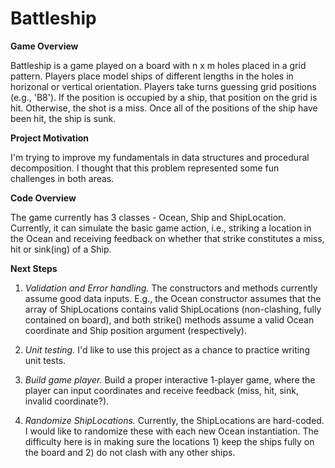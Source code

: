 # Battleship

**Game Overview**

Battleship is a game played on a board with n x m holes placed in a grid pattern. Players place model ships of different lengths in the holes in horizonal or vertical orientation. Players take turns guessing grid positions (e.g., 'B8'). If the position is occupied by a ship, that position on the grid is hit. Otherwise, the shot is a miss. Once all of the positions of the ship have been hit, the ship is sunk.

**Project Motivation**

I'm trying to improve my fundamentals in data structures and procedural decomposition. I thought that this problem represented some fun challenges in both areas.

**Code Overview**

The game currently has 3 classes - Ocean, Ship and ShipLocation. Currently, it can simulate the basic game action, i.e., striking a location in the Ocean and receiving feedback on whether that strike constitutes a miss, hit or sink(ing) of a Ship.

**Next Steps**

1. *Validation and Error handling.* The constructors and methods currently assume good data inputs. E.g., the Ocean constructor assumes that the array of ShipLocations contains valid ShipLocations (non-clashing, fully contained on board), and both strike() methods assume a valid Ocean coordinate and Ship position argument (respectively). 

2. *Unit testing.* I'd like to use this project as a chance to practice writing unit tests.

3. *Build game player.* Build a proper interactive 1-player game, where the player can input coordinates and receive feedback (miss, hit, sink, invalid coordinate?).

4. *Randomize ShipLocations.* Currently, the ShipLocations are hard-coded. I would like to randomize these with each new Ocean instantiation. The difficulty here is in making sure the locations 1) keep the ships fully on the board and 2) do not clash with any other ships.
